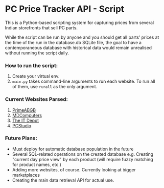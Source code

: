 # PC Price Tracker API - Script

This is a Python-based scripting system for capturing prices from several Indian storefronts that sell PC parts.

While the script can be run by anyone and you should get all parts' prices at the time of the run in the database.db SQLite file, the goal to have a contemporaneous database with historical data would remain unrealised without running the script daily.

### How to run the script:

1. Create your virtual env.
2. ```main.py``` takes command-line arguments to run each website. To run all of them, use ```runall``` as the only argument.

### Current Websites Parsed:

1. [PrimeABGB](https://www.primeabgb.com)
2. [MDComputers](https://mdcomputers.in)
3. [The IT Depot](https://www.theitdepot.com/)
4. [PCStudio](https://www.pcstudio.in/)

### Future Plans:

- Must deploy for automatic database population in the future
- Several SQL-related operations on the created database e.g. Creating "current day price view" by each product (will require fuzzy matching for product names, etc.)
- Adding more websites, of course. Currently looking at bigger marketplaces
- Creating the main data retrieval API for actual use.
